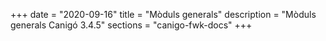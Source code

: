 +++
date        = "2020-09-16"
title       = "Mòduls generals"
description = "Mòduls generals Canigó 3.4.5"
sections    = "canigo-fwk-docs"
+++